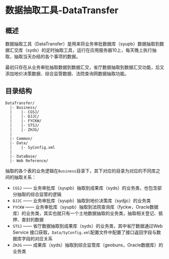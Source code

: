 # 数据抽取工具-DataTransfer

## 概述

数据抽取工具（DataTransfer）是用来将业务审批数据库（syupb）数据抽取到数据汇交库（syds）的定时抽取工具，运行在应用服务器10上，每天晚上执行抽取，抽取当天办结的各个事项的数据。  
  
最初只存在从业务审批抽取数据到数据汇交，省厅数据抽取到数据汇交功能，后又添加地价决策数据、综合监管数据、法院查询网数据抽取功能。  
  
## 目录结构

```
DataTransfer/
  |- Business/
  |    |- CGSJ/
  |    |- DJJC/
  |    |- FYCKW/
  |    |- STSJ/
  |    |- ZHJG/
  |    
  |- Common/
  |- Data/
  |    |- SyConfig.xml
  |
  |- DataBase/
  |- Web Reference/
```

抽取的各个表的业务逻辑在`Business`目录下，其下对应的目录为对应的不同库之间的抽取关系：

 - `CGSJ` —— 业务审批库（syupb）抽取到成果库（syds）的业务类，也包含部分抽取的综合监管的逻辑
 - `DJJC` —— 业务审批库（syupb）抽取到地价决策库（sydjjc）的业务类
 - `FYCKW` —— 业务审批库（syupb）抽取到法院查询库（fyckw，Oracle数据库）的业务类，其实也就只有一个土地数据抽取的业务类，抽取相关登记、抵押、查封的数据
 - `STSJ` —— 省厅数据抽取到成果库（syds）的业务类，其中省厅数据通过Web Service 接口获取，`Data/SyConfig.xml`配置文件中配置了接口返回字段与数据库字段的对应关系
 - `ZHJG` —— 成果库（syds）抽取到综合监管库（geobuns，Oracle数据库）的业务类


